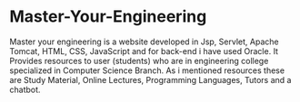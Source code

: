 # Master-Your-Engineering
Master your engineering is a website developed in Jsp, Servlet, Apache Tomcat, HTML, CSS, JavaScript and for back-end i have used Oracle. It Provides resources to user (students) who are in engineering college specialized in Computer Science Branch. As i mentioned resources these are Study Material, Online Lectures, Programming Languages,  Tutors and a chatbot.
